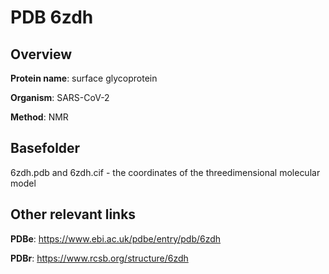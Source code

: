 # PDB 6zdh

## Overview

**Protein name**: surface glycoprotein

**Organism**: SARS-CoV-2

**Method**: NMR



## Basefolder

6zdh.pdb and 6zdh.cif - the coordinates of the threedimensional molecular model



## Other relevant links 
**PDBe**:  https://www.ebi.ac.uk/pdbe/entry/pdb/6zdh
 
**PDBr**: https://www.rcsb.org/structure/6zdh 

